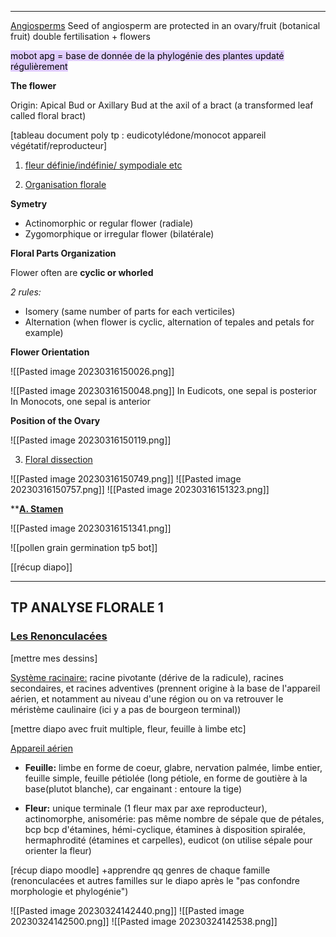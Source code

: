 ___
<u>Angiosperms</u>
Seed of angiosperm are protected in an ovary/fruit (botanical fruit)
double fertilisation + flowers 

<mark style="background: #D2B3FFA6;">mobot apg = base de donnée de la phylogénie des plantes updaté régulièrement</mark>

**The flower**

Origin: Apical Bud or Axillary Bud at the axil of a bract (a transformed leaf called floral bract)


[tableau document poly tp : eudicotylédone/monocot appareil végétatif/reproducteur]


1. <u>fleur définie/indéfinie/ sympodiale etc</u>

2. <u>Organisation florale</u>

**Symetry**

- Actinomorphic or regular flower (radiale)
- Zygomorphique or irregular flower (bilatérale)


**Floral Parts Organization**

Flower often are **cyclic or whorled**

*2 rules:*
- Isomery (same number of parts for each verticiles) 
- Alternation (when flower is cyclic, alternation of tepales and petals for example)


**Flower Orientation**

![[Pasted image 20230316150026.png]]

![[Pasted image 20230316150048.png]]
In Eudicots, one sepal is posterior
In Monocots, one sepal is anterior


**Position of the Ovary**

![[Pasted image 20230316150119.png]]


3. <u>Floral dissection</u>

![[Pasted image 20230316150749.png]]
![[Pasted image 20230316150757.png]]
![[Pasted image 20230316151323.png]]



**<u><b>A. Stamen</b></u>

![[Pasted image 20230316151341.png]]

![[pollen grain germination tp5 bot]]

[[récup diapo]]


____

## TP ANALYSE FLORALE 1
### <u>Les Renonculacées</u>

[mettre mes dessins]

<u>Système racinaire:</u> racine pivotante (dérive de la radicule), racines secondaires, et racines adventives (prennent origine à la base de l'appareil aérien, et notamment au niveau d'une région ou on va retrouver le méristème caulinaire (ici y a pas de bourgeon terminal))

[mettre diapo avec fruit multiple, fleur, feuille à limbe etc]

<u>Appareil aérien</u>
- **Feuille:** limbe en forme de coeur, glabre, nervation palmée, limbe entier, feuille simple, feuille pétiolée (long pétiole, en forme de goutière à la base(plutot blanche), car engainant : entoure la tige)

- **Fleur:** unique terminale (1 fleur max par axe reproducteur), actinomorphe, anisomérie: pas même nombre de sépale que de pétales, bcp bcp d'étamines, hémi-cyclique, étamines à disposition spiralée, hermaphrodité (étamines et carpelles), eudicot (on utilise sépale pour orienter la fleur)

[récup diapo moodle]
+apprendre qq genres de chaque famille (renonculacées et autres familles sur le diapo après le "pas confondre morphologie et phylogénie")

![[Pasted image 20230324142440.png]]
![[Pasted image 20230324142500.png]]
![[Pasted image 20230324142538.png]]
